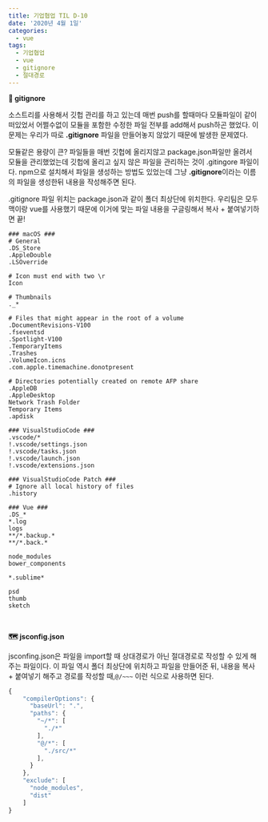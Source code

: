 ```yaml
---
title: 기업협업 TIL D-10
date: '2020년 4월 1일'
categories:
  - vue
tags:
  - 기업협업
  - vue
  - gitignore
  - 절대경로
---
```


**🚫 gitignore**

소스트리를 사용해서 깃헙 관리를 하고 있는데 매번 push를 할때마다 모듈파일이 같이 떠있었서 어쩔수없이 모듈을 포함한 수정한 파일 전부를 add해서 push하곤 했었다. 이 문제는 우리가 따로 **.gitignore** 파일을 만들어놓지 않았기 때문에 발생한 문제였다.

모듈같은 용량이 큰? 파일들을 매번 깃헙에 올리지않고 package.json파일만 올려서 모듈을 관리했었는데 깃헙에 올리고 싶지 않은 파일을 관리하는 것이 .gitingore 파일이다. npm으로 설치해서 파일을 생성하는 방법도 있었는데 그냥 **.gitignore**이라는 이름의 파일을 생성한뒤 내용을 작성해주면 된다.

.gitignore 파일 위치는 package.json과 같이 폴더 최상단에 위치한다. 우리팀은 모두 맥이랑 vue를 사용했기 때문에 이거에 맞는 파일 내용을 구글링해서 복사 + 붙여넣기하면 끝!

```
### macOS ###
# General
.DS_Store
.AppleDouble
.LSOverride

# Icon must end with two \r
Icon

# Thumbnails
._*

# Files that might appear in the root of a volume
.DocumentRevisions-V100
.fseventsd
.Spotlight-V100
.TemporaryItems
.Trashes
.VolumeIcon.icns
.com.apple.timemachine.donotpresent

# Directories potentially created on remote AFP share
.AppleDB
.AppleDesktop
Network Trash Folder
Temporary Items
.apdisk

### VisualStudioCode ###
.vscode/*
!.vscode/settings.json
!.vscode/tasks.json
!.vscode/launch.json
!.vscode/extensions.json

### VisualStudioCode Patch ###
# Ignore all local history of files
.history

### Vue ###
.DS_*
*.log
logs
**/*.backup.*
**/*.back.*

node_modules
bower_components

*.sublime*

psd
thumb
sketch
```

<br />

**🗺 jsconfig.json**

jsconfing.json은 파일을 import할 때 상대경로가 아닌 절대경로로 작성할 수 있게 해주는 파일이다. 이 파일 역시 폴더 최상단에 위치하고 파일을 만들어준 뒤, 내용을 복사 + 붙여넣기 해주고 경로를 작성할 때,`@/~~~` 이런 식으로 사용하면 된다.

```js
{
    "compilerOptions": {
      "baseUrl": ".",
      "paths": {
        "~/*": [
          "./*"
        ],
        "@/*": [
          "./src/*"
        ],
      }
    },
    "exclude": [
      "node_modules",
      "dist"
    ]
}
```
